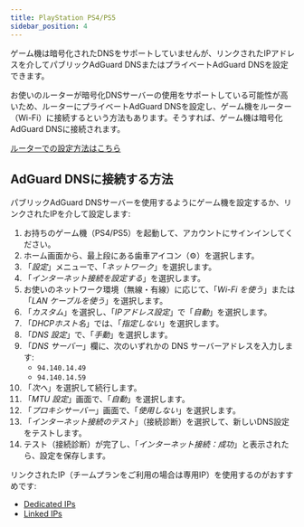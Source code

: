 ```yaml
---
title: PlayStation PS4/PS5
sidebar_position: 4
---
```


ゲーム機は暗号化されたDNSをサポートしていませんが、リンクされたIPアドレスを介してパブリックAdGuard DNSまたはプライベートAdGuard DNSを設定できます。

お使いのルーターが暗号化DNSサーバーの使用をサポートしている可能性が高いため、ルーターにプライベートAdGuard DNSを設定し、ゲーム機をルーター（Wi-Fi）に接続するという方法もあります。そうすれば、ゲーム機は暗号化AdGuard DNSに接続されます。

[ルーターでの設定方法はこちら](/private-dns/connect-devices/routers/routers.md)

## AdGuard DNSに接続する方法

パブリックAdGuard DNSサーバーを使用するようにゲーム機を設定するか、リンクされたIPを介して設定します:

1. お持ちのゲーム機（PS4/PS5）を起動して、アカウントにサインインしてください。
2. ホーム画面から、最上段にある歯車アイコン（⚙）を選択します。
3. 「_設定_」メニューで、「_ネットワーク_」を選択します。
4. 「_インターネット接続を設定する_」を選択します。
5. お使いのネットワーク環境（無線・有線）に応じて、「_Wi-Fi を使う_」または「_LAN ケーブルを使う_」を選択します。
6. 「_カスタム_」を選択し、「_IPアドレス設定_」で「_自動_」を選択します。
7. 「_DHCPホスト名_」では、「_指定しない_」を選択します。
8. 「_DNS 設定_」で、「_手動_」を選択します。
9. 「_DNS サーバー_」欄に、次のいずれかの DNS サーバーアドレスを入力します:
   - `94.140.14.49`
   - `94.140.14.59`
10. 「_次へ_」を選択して続行します。
11. 「_MTU 設定_」画面で、「_自動_」を選択します。
12. 「_プロキシサーバー_」画面で、「_使用しない_」を選択します。
13. 「_インターネット接続のテスト_」（接続診断）を選択して、新しいDNS設定をテストします。
14. テスト（接続診断）が完了し、「_インターネット接続：成功_」と表示されたら、設定を保存します。

リンクされたIP（チームプランをご利用の場合は専用IP）を使用するのがおすすめです:

- [Dedicated IPs](/private-dns/connect-devices/other-options/dedicated-ip.md)
- [Linked IPs](/private-dns/connect-devices/other-options/linked-ip.md)
